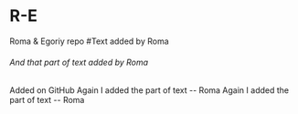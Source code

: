 # R-E
Roma & Egoriy repo
#Text added by Roma
###### And that part of text added by Roma
Added on GitHub
Again I added the part of text -- Roma
Again I added the part of text -- Roma


